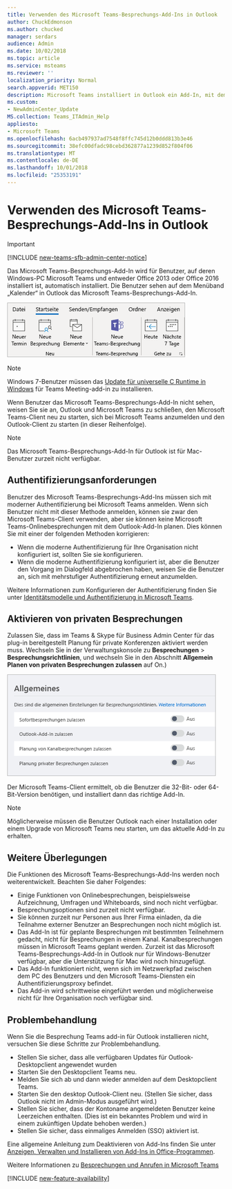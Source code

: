 ```yaml
---
title: Verwenden des Microsoft Teams-Besprechungs-Add-Ins in Outlook
author: ChuckEdmonson
ms.author: chucked
manager: serdars
audience: Admin
ms.date: 10/02/2018
ms.topic: article
ms.service: msteams
ms.reviewer: ''
localization_priority: Normal
search.appverid: MET150
description: Microsoft Teams installiert in Outlook ein Add-In, mit dem Benutzer Microsoft Teams-Besprechungen über Outlook planen können.
ms.custom:
- NewAdminCenter_Update
MS.collection: Teams_ITAdmin_Help
appliesto:
- Microsoft Teams
ms.openlocfilehash: 6acb497937ad7548f8ffc745d12b0ddd813b3e46
ms.sourcegitcommit: 38efc00dfadc98cebd362877a1239d852f804f06
ms.translationtype: MT
ms.contentlocale: de-DE
ms.lasthandoff: 10/01/2018
ms.locfileid: "25353191"
---
```

<a name="use-the-teams-meeting-add-in-in-outlook"></a>Verwenden des Microsoft Teams-Besprechungs-Add-Ins in Outlook
=======================================
> [!IMPORTANT]
> [!INCLUDE [new-teams-sfb-admin-center-notice](includes/new-teams-sfb-admin-center-notice.md)]

Das Microsoft Teams-Besprechungs-Add-In wird für Benutzer, auf deren Windows-PC Microsoft Teams und entweder Office 2013 oder Office 2016 installiert ist, automatisch installiert. Die Benutzer sehen auf dem Menüband „Kalender“ in Outlook das Microsoft Teams-Besprechungs-Add-In. 

![Screenshot des Microsoft Teams-Add-Ins auf dem Outlook-Menüband](media/Teams-add-in-for-Outlook.png)

> [!NOTE]
> Windows 7-Benutzer müssen das [Update für universelle C Runtime in Windows](https://support.microsoft.com/help/2999226/update-for-universal-c-runtime-in-windows) für Teams Meeting-add-in zu installieren.

Wenn Benutzer das Microsoft Teams-Besprechungs-Add-In nicht sehen, weisen Sie sie an, Outlook und Microsoft Teams zu schließen, den Microsoft Teams-Client neu zu starten, sich bei Microsoft Teams anzumelden und den Outlook-Client zu starten (in dieser Reihenfolge).

> [!NOTE]
> Das Microsoft Teams-Besprechungs-Add-In für Outlook ist für Mac-Benutzer zurzeit nicht verfügbar.

## <a name="authentication-requirements"></a>Authentifizierungsanforderungen

Benutzer des Microsoft Teams-Besprechungs-Add-Ins müssen sich mit moderner Authentifizierung bei Microsoft Teams anmelden. Wenn sich Benutzer nicht mit dieser Methode anmelden, können sie zwar den Microsoft Teams-Client verwenden, aber sie können keine Microsoft Teams-Onlinebesprechungen mit dem Outlook-Add-In planen. Dies können Sie mit einer der folgenden Methoden korrigieren:

- Wenn die moderne Authentifizierung für Ihre Organisation nicht konfiguriert ist, sollten Sie sie konfigurieren.
- Wenn die moderne Authentifizierung konfiguriert ist, aber die Benutzer den Vorgang im Dialogfeld abgebrochen haben, weisen Sie die Benutzer an, sich mit mehrstufiger Authentifizierung erneut anzumelden.

Weitere Informationen zum Konfigurieren der Authentifizierung finden Sie unter [Identitätsmodelle und Authentifizierung in Microsoft Teams](identify-models-authentication.md).

## <a name="enable-private-meetings"></a>Aktivieren von privaten Besprechungen

Zulassen Sie, dass im Teams & Skype für Business Admin Center für das plug-in bereitgestellt Planung für private Konferenzen aktiviert werden muss. Wechseln Sie in der Verwaltungskonsole zu **Besprechungen** > **Besprechungsrichtlinien**, und wechseln Sie in den Abschnitt **Allgemein** **Planen von privaten Besprechungen zulassen** auf On.)

![Screenshot der Einstellungen in der Teams & Skype für Business Admin Center.](media/teams-add-in-for-outlook-image1.png)

Der Microsoft Teams-Client ermittelt, ob die Benutzer die 32-Bit- oder 64-Bit-Version benötigen, und installiert dann das richtige Add-In.

> [!NOTE]
> Möglicherweise müssen die Benutzer Outlook nach einer Installation oder einem Upgrade von Microsoft Teams neu starten, um das aktuelle Add-In zu erhalten.

## <a name="other-considerations"></a>Weitere Überlegungen

Die Funktionen des Microsoft Teams-Besprechungs-Add-Ins werden noch weiterentwickelt. Beachten Sie daher Folgendes:
- Einige Funktionen von Onlinebesprechungen, beispielsweise Aufzeichnung, Umfragen und Whiteboards, sind noch nicht verfügbar.
- Besprechungsoptionen sind zurzeit nicht verfügbar.
- Sie können zurzeit nur Personen aus Ihrer Firma einladen, da die Teilnahme externer Benutzer an Besprechungen noch nicht möglich ist.
- Das Add-In ist für geplante Besprechungen mit bestimmten Teilnehmern gedacht, nicht für Besprechungen in einem Kanal. Kanalbesprechungen müssen in Microsoft Teams geplant werden. Zurzeit ist das Microsoft Teams-Besprechungs-Add-In in Outlook nur für Windows-Benutzer verfügbar, aber die Unterstützung für Mac wird noch hinzugefügt.
- Das Add-In funktioniert nicht, wenn sich im Netzwerkpfad zwischen dem PC des Benutzers und den Microsoft Teams-Diensten ein Authentifizierungsproxy befindet.
- Das Add-in wird schrittweise eingeführt werden und möglicherweise nicht für Ihre Organisation noch verfügbar sind.

## <a name="troubleshooting"></a>Problembehandlung

Wenn Sie die Besprechung Teams add-in für Outlook installieren nicht, versuchen Sie diese Schritte zur Problembehandlung.

- Stellen Sie sicher, dass alle verfügbaren Updates für Outlook-Desktopclient angewendet wurden 
- Starten Sie den Desktopclient Teams neu.
- Melden Sie sich ab und dann wieder anmelden auf dem Desktopclient Teams.
- Starten Sie den desktop Outlook-Client neu. (Stellen Sie sicher, dass Outlook nicht im Admin-Modus ausgeführt wird.)
- Stellen Sie sicher, dass der Kontoname angemeldeten Benutzer keine Leerzeichen enthalten. (Dies ist ein bekanntes Problem und wird in einem zukünftigen Update behoben werden.)
- Stellen Sie sicher, dass einmaliges Anmelden (SSO) aktiviert ist.

Eine allgemeine Anleitung zum Deaktivieren von Add-Ins finden Sie unter [Anzeigen, Verwalten und Installieren von Add-Ins in Office-Programmen](https://support.office.com/article/View-manage-and-install-add-ins-in-Office-programs-16278816-1948-4028-91E5-76DCA5380F8D).

Weitere Informationen zu [Besprechungen und Anrufen in Microsoft Teams](https://support.office.com/article/Meetings-and-calls-d92432d5-dd0f-4d17-8f69-06096b6b48a8)

[!INCLUDE [new-feature-availability](includes/new-feature-availability.md)]


